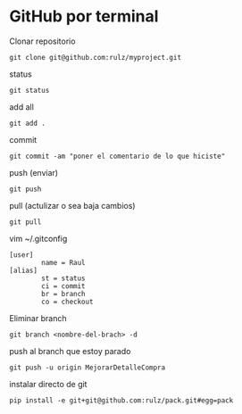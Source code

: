 GitHub por terminal
=========

Clonar repositorio
```
git clone git@github.com:rulz/myproject.git
```

status
```
git status
```

add all
```
git add .
```

commit
```
git commit -am "poner el comentario de lo que hiciste"
```

push (enviar)
```
git push
```



pull (actulizar o sea baja cambios)
```
git pull
```

vim ~/.gitconfig
```
[user]
        name = Raul
[alias]
        st = status
        ci = commit
        br = branch
        co = checkout
```

Eliminar branch
```
git branch <nombre-del-brach> -d
```

push al branch que estoy parado
```
git push -u origin MejorarDetalleCompra
```

instalar directo de git
```
pip install -e git+git@github.com:rulz/pack.git#egg=pack
```



